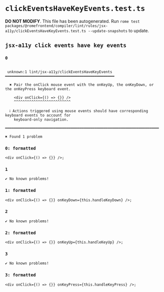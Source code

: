 # `clickEventsHaveKeyEvents.test.ts`

**DO NOT MODIFY**. This file has been autogenerated. Run `rome test packages/@romefrontend/compiler/lint/rules/jsx-a11y/clickEventsHaveKeyEvents.test.ts --update-snapshots` to update.

## `jsx-a11y click events have key events`

### `0`

```

 unknown:1 lint/jsx-a11y/clickEventsHaveKeyEvents ━━━━━━━━━━━━━━━━━━━━━━━━━━━━━━━━━━━━━━━━━━━━━━━━━━

  ✖ Pair the onClick mouse event with the onKeyUp, the onKeyDown, or the onKeyPress keyboard event.

    <div onClick={() => {}} />
    ^^^^^^^^^^^^^^^^^^^^^^^^^^

  ℹ Actions triggered using mouse events should have corresponding keyboard events to account for
    keyboard-only navigation.

━━━━━━━━━━━━━━━━━━━━━━━━━━━━━━━━━━━━━━━━━━━━━━━━━━━━━━━━━━━━━━━━━━━━━━━━━━━━━━━━━━━━━━━━━━━━━━━━━━━━

✖ Found 1 problem

```

### `0: formatted`

```
<div onClick={() => {}} />;

```

### `1`

```
✔ No known problems!

```

### `1: formatted`

```
<div onClick={() => {}} onKeyDown={this.handleKeyDown} />;

```

### `2`

```
✔ No known problems!

```

### `2: formatted`

```
<div onClick={() => {}} onKeyUp={this.handleKeyUp} />;

```

### `3`

```
✔ No known problems!

```

### `3: formatted`

```
<div onClick={() => {}} onKeyPress={this.handleKeyPress} />;

```

